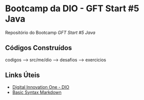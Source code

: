 # Bootcamp da DIO - GFT Start #5 Java
Repositório do Bootcamp *GFT Start #5 Java*

## Códigos Construídos
codigos --> src/me/dio --> desafios
                       --> exercicios

## Links Úteis
- [Digital Innovation One - DIO](https://www.dio.me)
- [Basic Syntax Markdown](https://www.markdownguide.org/basic-syntax/)

